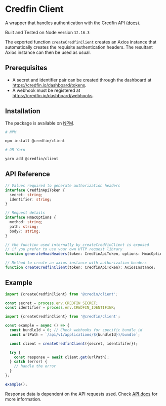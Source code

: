 # Credfin Client

A wrapper that handles authentication with the Credfin API ([docs](https://credfin.io/api/v1/docs)).

Built and Tested on Node version `12.16.3`

The exported function `createCredfinClient` creates an Axios instance that automatically creates the requisite authentication headers. The resultant Axios instance can then be used as usual.

## Prerequisites

- A secret and identifier pair can be created through the dashboard at https://credfin.io/dashboard/tokens.
- A webhook must be registered at https://credfin.io/dashboard/webhooks.

## Installation

The package is available on [NPM](https://www.npmjs.com/package/@credfin/client).

```bash
# NPM

npm install @credfin/client

# OR Yarn

yarn add @credfin/client
```

## API Reference

```typescript
// Values required to generate authorization headers
interface CredfinApiToken {
  secret: string;
  identifier: string;
}

// Request details
interface HmacOptions {
  method: string;
  path: string;
  body?: string;
}

// the function used internally by createCredfinClient is exposed
// if you prefer to use your own HTTP request library
function generateHmacHeaders(token: CredfinApiToken, options: HmacOptions): Record<string, string>;

// Method to create an axios instance with authorization headers
function createCredfinClient(token: CredfinApiToken): AxiosInstance;
```

## Example

```typescript
import {createCredfinClient} from '@credin/client';

const secret = process.env.CREDFIN_SECRET;
const identifier = process.env.CREDFIN_IDENTIFIER;

import {createCredfinClient} from '@credfin/client';

const example = async () => {
  const bundleId = 0; // Check webhooks for specific bundle id
  const urlPath = `/api/v1/applications/${bundleId})/bundle`;

  const client = createCredfinClient({secret, identififer});

  try {
    const response = await client.get(urlPath);
  } catch (error) {
    // handle the error
  }
};

example();
```

Response data is dependent on the API requests used. Check [API docs](https://credfin.io/api/docs/) for more information.
